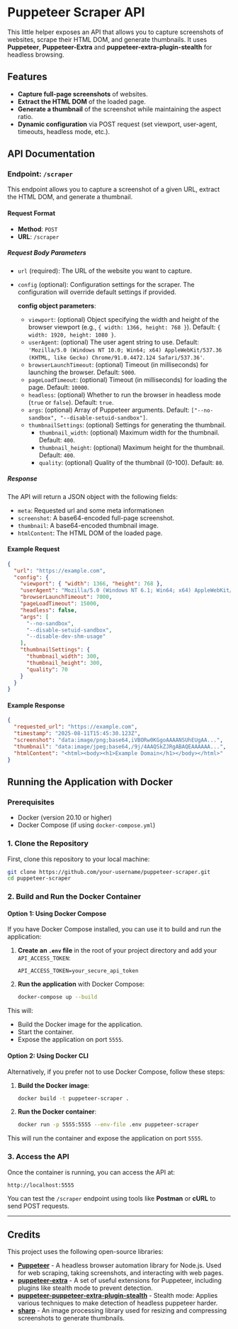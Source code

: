 # Puppeteer Scraper API

This little helper exposes an API that allows you to capture screenshots of websites, scrape their HTML DOM, and generate thumbnails. It uses **Puppeteer**, **Puppeteer-Extra** and **puppeteer-extra-plugin-stealth** for headless browsing.

## Features

- **Capture full-page screenshots** of websites.
- **Extract the HTML DOM** of the loaded page.
- **Generate a thumbnail** of the screenshot while maintaining the aspect ratio.
- **Dynamic configuration** via POST request (set viewport, user-agent, timeouts, headless mode, etc.).

## API Documentation

### Endpoint: `/scraper`

This endpoint allows you to capture a screenshot of a given URL, extract the HTML DOM, and generate a thumbnail.

#### **Request Format**

- **Method**: `POST`
- **URL**: `/scraper`

##### **Request Body Parameters**

- `url` (required): The URL of the website you want to capture.
- `config` (optional): Configuration settings for the scraper. The configuration will override default settings if provided.

  **config object parameters**:

  - `viewport`: (optional) Object specifying the width and height of the browser viewport (e.g., `{ width: 1366, height: 768 }`). Default: `{ width: 1920, height: 1080 }`.
  - `userAgent`: (optional) The user agent string to use. Default: `'Mozilla/5.0 (Windows NT 10.0; Win64; x64) AppleWebKit/537.36 (KHTML, like Gecko) Chrome/91.0.4472.124 Safari/537.36'`.
  - `browserLaunchTimeout`: (optional) Timeout (in milliseconds) for launching the browser. Default: `5000`.
  - `pageLoadTimeout`: (optional) Timeout (in milliseconds) for loading the page. Default: `10000`.
  - `headless`: (optional) Whether to run the browser in headless mode (`true` or `false`). Default: `true`.
  - `args`: (optional) Array of Puppeteer arguments. Default: `["--no-sandbox", "--disable-setuid-sandbox"]`.
  - `thumbnailSettings`: (optional) Settings for generating the thumbnail.
    - `thumbnail_width`: (optional) Maximum width for the thumbnail. Default: `400`.
    - `thumbnail_height`: (optional) Maximum height for the thumbnail. Default: `400`.
    - `quality`: (optional) Quality of the thumbnail (0-100). Default: `80`.

##### **Response**

The API will return a JSON object with the following fields:

- `meta`: Requested url and some meta informationen
- `screenshot`: A base64-encoded full-page screenshot.
- `thumbnail`: A base64-encoded thumbnail image.
- `htmlContent`: The HTML DOM of the loaded page.

#### **Example Request**

```json
{
  "url": "https://example.com",
  "config": {
    "viewport": { "width": 1366, "height": 768 },
    "userAgent": "Mozilla/5.0 (Windows NT 6.1; Win64; x64) AppleWebKit/537.36 (KHTML, like Gecko) Chrome/89.0.4389.82 Safari/537.36",
    "browserLaunchTimeout": 7000,
    "pageLoadTimeout": 15000,
    "headless": false,
    "args": [
      "--no-sandbox",
      "--disable-setuid-sandbox",
      "--disable-dev-shm-usage"
    ],
    "thumbnailSettings": {
      "thumbnail_width": 300,
      "thumbnail_height": 300,
      "quality": 70
    }
  }
}
```

#### **Example Response**

```json
{
  "requested_url": "https://example.com",
  "timestamp": "2025-08-11T15:45:30.123Z",
  "screenshot": "data:image/png;base64,iVBORw0KGgoAAAANSUhEUgAA...",
  "thumbnail": "data:image/jpeg;base64,/9j/4AAQSkZJRgABAQEAAAAAA...",
  "htmlContent": "<html><body><h1>Example Domain</h1></body></html>"
}
```

## Running the Application with Docker

### Prerequisites

- Docker (version 20.10 or higher)
- Docker Compose (if using `docker-compose.yml`)

### 1. **Clone the Repository**

First, clone this repository to your local machine:

```bash
git clone https://github.com/your-username/puppeteer-scraper.git
cd puppeteer-scraper
```

### 2. **Build and Run the Docker Container**

#### **Option 1: Using Docker Compose**

If you have Docker Compose installed, you can use it to build and run the application:

1. **Create an `.env` file** in the root of your project directory and add your `API_ACCESS_TOKEN`:

   ```
   API_ACCESS_TOKEN=your_secure_api_token
   ```

2. **Run the application** with Docker Compose:
   ```bash
   docker-compose up --build
   ```

This will:

- Build the Docker image for the application.
- Start the container.
- Expose the application on port `5555`.

#### **Option 2: Using Docker CLI**

Alternatively, if you prefer not to use Docker Compose, follow these steps:

1. **Build the Docker image**:

   ```bash
   docker build -t puppeteer-scraper .
   ```

2. **Run the Docker container**:
   ```bash
   docker run -p 5555:5555 --env-file .env puppeteer-scraper
   ```

This will run the container and expose the application on port `5555`.

### 3. **Access the API**

Once the container is running, you can access the API at:

```
http://localhost:5555
```

You can test the `/scraper` endpoint using tools like **Postman** or **cURL** to send POST requests.

---

## Credits

This project uses the following open-source libraries:

- **[Puppeteer](https://github.com/puppeteer/puppeteer)** - A headless browser automation library for Node.js. Used for web scraping, taking screenshots, and interacting with web pages.
- **[puppeteer-extra](https://github.com/berstend/puppeteer-extra)** - A set of useful extensions for Puppeteer, including plugins like stealth mode to prevent detection.
- **[puppeteer-puppeteer-extra-plugin-stealth](https://github.com/berstend/puppeteer-extra/tree/master/packages/puppeteer-extra-plugin-stealth)** - Stealth mode: Applies various techniques to make detection of headless puppeteer harder.
- **[sharp](https://github.com/lovell/sharp)** - An image processing library used for resizing and compressing screenshots to generate thumbnails.
